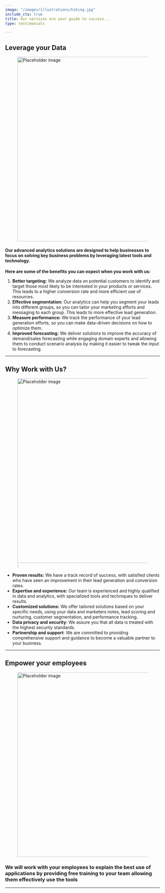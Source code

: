 ```yaml
---
image: "/images/illustrations/hiking.jpg"
include_cta: true
title: Our services are your guide to success...
type: testimonials

---
```

## Leverage your Data

<figure class="image">

<img class="" src="https://images.pexels.com/photos/590041/pexels-photo-590041.jpeg?auto=compress&cs=tinysrgb&w=1600" alt="Placeholder image" style="width:600px;">

</figure>

#### Our advanced analytics solutions are designed to help businesses to focus on solving key business problems by leveraging latest tools and technology.

**Here are some of the benefits you can expect when you work with us:**

1. **Better targeting:** We analyze data on potential customers to identify and target those most likely to be interested in your products or services. This leads to a higher conversion rate and more efficient use of resources.
2. **Effective segmentation:** Our analytics can help you segment your leads into different groups, so you can tailor your marketing efforts and messaging to each group. This leads to more effective lead generation.
3. **Measure performance:** We track the performance of your lead generation efforts, so you can make data-driven decisions on how to optimize them.
4. **Improved forecasting:** We deliver solutions to improve the accuracy of demand/sales forecasting while engaging domain experts and allowing them to conduct scenario analysis by making it easier to tweak the input to forecasting.

***

## Why Work with Us?

<figure class="image">
<img class="" src="https://images.pexels.com/photos/3184292/pexels-photo-3184292.jpeg?auto=compress&cs=tinysrgb&w=1600" alt="Placeholder image" style="width:600px;">
: </figure>

* **Proven results:** We have a track record of success, with satisfied clients who have seen an improvement in their lead generation and conversion rates.
* **Expertise and experience:** Our team is experienced and highly qualified in data and analytics, with specialized tools and techniques to deliver results.
* **Customized solutions:** We offer tailored solutions based on your specific needs, using your data and marketers notes, lead scoring and nurturing, customer segmentation, and performance tracking.
* **Data privacy and security**: We assure you that all data is treated with the highest security standards.
* **Partnership and support**: We are committed to providing comprehensive support and guidance to become a valuable partner to your business.

***

## Empower your employees

<figure class="image">
<img class="" src="https://images.pexels.com/photos/2977565/pexels-photo-2977565.jpeg?auto=compress&cs=tinysrgb&w=1600" alt="Placeholder image" style="width:600px;">
</figure>

### We will work with your employees to explain the best use of applications by providing free training to your team allowing them effectively use the tools

***